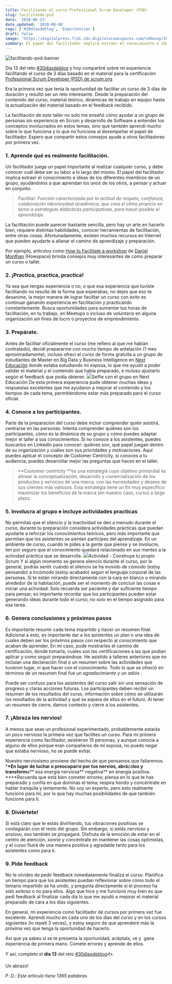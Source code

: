 ```yaml
---
title: Facilitando el curso Professional Scrum Developer (PSD)
slug: facilitando-psd
date: '2020-06-13'
date_updated: '2020-08-06'
tags: ['#30díasdeblog', 'Experiencias']
draft: false
image: 'https://digitalpress.fra1.cdn.digitaloceanspaces.com/cd0euxp/2020/06/PSD-1.jpg'
summary: El papel del facilitador implica extraer el conocimiento e ideas del grupo, ayudándolos a que aprendan los unos de los otros, a pensar y actuar en conjunto.
---
```


![facilitando-psd-banner](https://digitalpress.fra1.cdn.digitaloceanspaces.com/cd0euxp/2020/06/PSD-1.jpg)

Día 13 del reto [#30díasdeblog](/tag/30diasdeblog/) y hoy compartiré sobre mi experiencia facilitando el curso de 3 días basado en el material para la certificación [Professional Scrum Developer (PSD) de scrum.org](https://www.scrum.org/professional-scrum-developer-certification).

Era la primera vez que tenía la oportunidad de facilitar un curso de 3 días de duración y resultó ser un reto interesante. Desde la preparación del contenido del curso, material teórico, dinámicas de trabajo en equipo hasta la actualización del material basado en el feedback recibido.

La facilitación de este taller no solo me enseñó cómo ayudar a un grupo de personas sin experiencia en Scrum y desarrollo de Software a entender los conceptos involucrados en estos temas, sino que también aprendí mucho sobre lo que funciona y lo que no funciona al desempeñar el papel de facilitador. Espero que compartir estos consejos ayude a otros facilitadores por primera vez.

### 1. Aprende qué es realmente facilitación.

Un facilitador juega un papel importante al realizar cualquier curso, y debe conocer cuál debe ser su labor a lo largo del mismo. El papel del facilitador implica extraer el conocimiento e ideas de los diferentes miembros de un grupo, ayudándolos a que aprendan los unos de los otros, a pensar y actuar en conjunto.

> _Facilitar: Función caracterizada por la actitud de respeto, confianza, colaboración laboriosidad académica, que crea el clima propicio en torno a estrategias didácticas participativas, para hacer posible el aprendizaje._

La facilitación puede parecer bastante sencilla, pero hay un arte en hacerlo bien, requiere distintas habilidades, conocer herramientas de facilitación, entre otras cosas. Afortunadamente, existen muchos recursos en Internet que pueden ayudarte a allanar el camino de aprendizaje y preparación.

Por ejemplo, artículos como [How to Facilitate a workshop](https://www.howspace.com/resources/how-to-facilitate-a-workshop) de [Daniel Monthan](https://www.howspace.com/resources/author/daniel-monthan) (Howspace) brinda consejos muy interesantes de como preparar un curso o taller.

### 2. ¡Practica, practica, practica!

Ya sea que tengas experiencia o no, o que esa experiencia que tuviste facilitando no resultó de la forma que esperabas, no dejes que eso te desanime, la mejor manera de lograr facilitar un curso con éxito es continuar ganando experiencia en facilitación y practicando constantemente. Busca oportunidades para aumentar tus horas de facilitación, en tu trabajo, en Meetups o incluso de voluntario en alguna organización sin fines de lucro o proyectos de emprendimiento.

### 3. Prepárate.

Antes de facilitar oficialmente el curso (me refiero al que me habían contratado), decidí prepararme con mucho tiempo de antelación (1 mes aproximadamente), incluso ofrecí el curso de forma gratuita a un grupo de estudiantes de Master en Big Data y Business Intelligence en [Next Educación](https://www.nexteducacion.com/) donde estaba estudiando mi esposa, lo que me ayudó a poder validar el material y el contenido que había preparado, e incluso ajustarlo según el feedback que podía obtener.
![](https://digitalpress.fra1.cdn.digitaloceanspaces.com/cd0euxp/2020/06/image-2.png)Selfie con el grupo en Next Educación
De esta primera experiencia pude obtener muchas ideas y respuestas excelentes que me ayudaron a mejorar el contenido y los tiempos de cada tema, permitiéndome estar más preparado para el curso oficial.

### 4. Conoce a los participantes.

Parte de la preparación del curso debe incluir comprender quién asistirá, centrarse en las personas. Intenta comprender quiénes son los participantes, cómo es la dinámica de su grupo y cómo puedes adaptar mejor el taller a sus conocimientos. Si no conoce a los asistentes, puedes buscarlos en LinkedIn para conocer: quiénes son, qué papel juegan dentro de su organización y cuáles son sus prioridades y motivaciones. Aquí puedes aplicar el concepto de Customer Centricity, si conoces a tu audiencia, puedes desarrollar mejor las preguntas que haces en el taller.

> **Customer centricity **es una estrategia cuyo objetivo primordial es alinear la conceptualización, desarrollo y comercialización de los productos y servicios de una marca, con las necesidades y deseos de sus clientes más valiosos. Esta estrategia tiene un fin muy específico: maximizar los beneficios de la marca (en nuestro caso, curso) a largo plazo.

### 5. Involucra al grupo e incluye actividades practicas

No permitas que el silencio y la inactividad se den a menudo durante el curso, durante tu preparación considera actividades prácticas que puedan ayudarte a reforzar los conocimientos teóricos, pero más importante que permitan que los asistentes se sientan partícipes del aprendizaje. En un ambiente de curso, cuando le pides a la gente que piense y se involucre, ten por seguro que el conocimiento quedará relacionado en sus mentes a la actividad práctica que se desarrolla.
![](https://digitalpress.fra1.cdn.digitaloceanspaces.com/cd0euxp/2020/06/image-3.png)Actividad - Construye tu propio Scrum
Y si algún momento se genera silencio durante el curso, por lo general, podrás sentir cuándo el silencio se ha movido de cómodo (estoy pensando) a incómodo (estoy acabado) según el lenguaje corporal de las personas. Si te están mirando directamente con la cara en blanco o mirando alrededor de la habitación, puede ser el momento de concluir las cosas e iniciar una actividad. Solo recuerda ser paciente y dar suficiente tiempo para pensar; es importante recordar que los participantes pueden estar generando ideas durante todo el curso, no solo en el tiempo asignado para esa tarea.

### 6. Genera conclusiones y próximos pasos

Es importante resumir cada tema impartido y hacer un resumen final. Adicional a esto, es importante dar a los asistentes un plan o una idea de cuales deben ser los próximos pasos con respecto al conocimiento que acaban de aprender. En mi caso, pude mostrarles el camino de certificación, donde tomarla, cuales son las certificaciones a las que podían aplicar y como seguir preparándose. He asistido a talleres anteriores que no incluían una declaración final o un resumen sobre las actividades que tuvieron lugar, ni que hacer con el conocimiento. Todo lo que se ofreció en términos de un resumen final fue un _agradecimiento_ y un _adiós_ .

Puede ser confuso para los asistentes del curso salir sin una sensación de progreso y claras acciones futuras. Los participantes deben recibir un resumen de los resultados del curso, información sobre cómo se utilizarán los resultados de la actividad y qué se espera de ellos en el futuro. Al tener un resumen de cierre, damos contexto y cierre a los asistentes.

### 7. ¡Abraza los nervios!

A menos que seas un profesional experimentado, probablemente estarás un poco nervioso la primera vez que facilites un curso. Para mi primera experiencia como facilitador, asistieron 15 personas, y aunque conocía a alguno de ellos porque eran compañeros de mi esposa, no puedo negar que estaba nervioso, no se puede evitar.

Nuestro nerviosismo proviene del hecho de que pensamos que fallaremos. \***\*En lugar de luchar o preocupar**t**e por **t**us nervios, abrá**za**los y transform**a** esa energía nerviosa** negativa** en energía positiva. \*\***Recuerda que está bien cometer errores; piensa en lo que te has preparado y confía en que dominas el tema; respira hondo y concéntrate en hablar tranquila y lentamente. No soy un experto, pero esto realmente funcionó para mí, por lo que hay muchas posibilidades de que también funcione para ti.

### 8. Diviértete!

Si está claro que te estás divirtiendo, tus vibraciones positivas se contagiarán con el resto del grupo. Sin embargo, si estás nervioso y ansioso, eso también se propagará. Disfruta de la emoción de estar en el centro de atención, sonríe y concéntrate en mantener las cosas optimistas, y el curso fluirá de una manera positiva y agradable tanto para los asistentes como para ti.

### 9. Pide feedback

No te olvides de pedir feedback inmediatamente finaliza el curso. Planifica un tiempo para que los asistentes puedan reflexionar sobre cómo todo el temario impartido se ha unido, y pregunta directamente si el proceso ha sido exitoso o no para ellos. Algo que hice y me funcionó muy bien es que pedí feedback al finalizar cada día lo que me ayudó a mejorar el material preparado de cara a los días siguientes.

En general, mi experiencia como facilitador de cursos por primera vez fue excelente. Aprendí mucho en cada uno de los días del curso y en los cursos siguientes (lo repetí 3 veces), y estoy seguro de que aprenderé más la próxima vez que tenga la oportunidad de hacerlo.

Así que ya sabes si se te presenta la oportunidad, acéptala, ve y  gana experiencia de primera mano. Comete errores y aprende de ellos.

Y así, completo el **día 13** del reto [#30díasdeblog](/tag/30diasdeblog/)✍️.

Un abrazo!

_P. D.: Este artículo tiene 1365 palabras._
